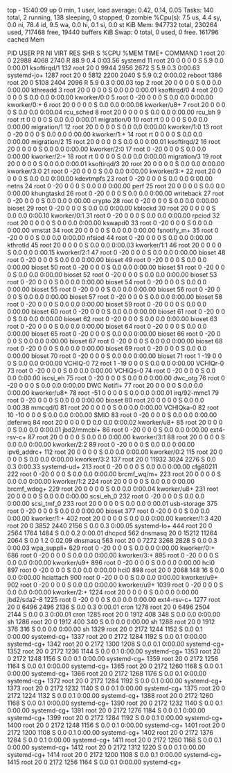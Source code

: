 top - 15:40:09 up 0 min,  1 user,  load average: 0.42, 0.14, 0.05
Tasks: 140 total,   2 running, 138 sleeping,   0 stopped,   0 zombie
%Cpu(s):  7.5 us,  4.4 sy,  0.0 ni, 78.4 id,  9.5 wa,  0.0 hi,  0.1 si,  0.0 st
KiB Mem:    947732 total,   230264 used,   717468 free,    19440 buffers
KiB Swap:        0 total,        0 used,        0 free.   161796 cached Mem

  PID USER      PR  NI    VIRT    RES    SHR S  %CPU %MEM     TIME+ COMMAND
    1 root      20   0   22988   4068   2740 R  88.9  0.4   0:03.56 systemd
   11 root      20   0       0      0      0 S   5.9  0.0   0:00.01 ksoftirqd/1
  132 root      20   0    9944   2956   2672 S   5.9  0.3   0:00.63 systemd-jo+
 1287 root      20   0    5812   2200   2040 S   5.9  0.2   0:00.02 reboot
 1386 root      20   0    5108   2404   2096 R   5.9  0.3   0:00.03 top
    2 root      20   0       0      0      0 S   0.0  0.0   0:00.00 kthreadd
    3 root      20   0       0      0      0 S   0.0  0.0   0:00.01 ksoftirqd/0
    4 root      20   0       0      0      0 S   0.0  0.0   0:00.00 kworker/0:0
    5 root       0 -20       0      0      0 S   0.0  0.0   0:00.00 kworker/0:+
    6 root      20   0       0      0      0 S   0.0  0.0   0:00.06 kworker/u8+
    7 root      20   0       0      0      0 S   0.0  0.0   0:00.04 rcu_sched
    8 root      20   0       0      0      0 S   0.0  0.0   0:00.00 rcu_bh
    9 root      rt   0       0      0      0 S   0.0  0.0   0:00.01 migration/0
   10 root      rt   0       0      0      0 S   0.0  0.0   0:00.00 migration/1
   12 root      20   0       0      0      0 S   0.0  0.0   0:00.00 kworker/1:0
   13 root       0 -20       0      0      0 S   0.0  0.0   0:00.00 kworker/1:+
   14 root      rt   0       0      0      0 S   0.0  0.0   0:00.00 migration/2
   15 root      20   0       0      0      0 S   0.0  0.0   0:00.01 ksoftirqd/2
   16 root      20   0       0      0      0 S   0.0  0.0   0:00.00 kworker/2:0
   17 root       0 -20       0      0      0 S   0.0  0.0   0:00.00 kworker/2:+
   18 root      rt   0       0      0      0 S   0.0  0.0   0:00.00 migration/3
   19 root      20   0       0      0      0 S   0.0  0.0   0:00.01 ksoftirqd/3
   20 root      20   0       0      0      0 S   0.0  0.0   0:00.00 kworker/3:0
   21 root       0 -20       0      0      0 S   0.0  0.0   0:00.00 kworker/3:+
   22 root      20   0       0      0      0 S   0.0  0.0   0:00.00 kdevtmpfs
   23 root       0 -20       0      0      0 S   0.0  0.0   0:00.00 netns
   24 root       0 -20       0      0      0 S   0.0  0.0   0:00.00 perf
   25 root      20   0       0      0      0 S   0.0  0.0   0:00.00 khungtaskd
   26 root       0 -20       0      0      0 S   0.0  0.0   0:00.00 writeback
   27 root       0 -20       0      0      0 S   0.0  0.0   0:00.00 crypto
   28 root       0 -20       0      0      0 S   0.0  0.0   0:00.00 bioset
   29 root       0 -20       0      0      0 S   0.0  0.0   0:00.00 kblockd
   30 root      20   0       0      0      0 S   0.0  0.0   0:00.10 kworker/0:1
   31 root       0 -20       0      0      0 S   0.0  0.0   0:00.00 rpciod
   32 root      20   0       0      0      0 S   0.0  0.0   0:00.00 kswapd0
   33 root       0 -20       0      0      0 S   0.0  0.0   0:00.00 vmstat
   34 root      20   0       0      0      0 S   0.0  0.0   0:00.00 fsnotify_m+
   35 root       0 -20       0      0      0 S   0.0  0.0   0:00.00 nfsiod
   44 root       0 -20       0      0      0 S   0.0  0.0   0:00.00 kthrotld
   45 root      20   0       0      0      0 S   0.0  0.0   0:00.03 kworker/1:1
   46 root      20   0       0      0      0 S   0.0  0.0   0:00.15 kworker/2:1
   47 root       0 -20       0      0      0 S   0.0  0.0   0:00.00 bioset
   48 root       0 -20       0      0      0 S   0.0  0.0   0:00.00 bioset
   49 root       0 -20       0      0      0 S   0.0  0.0   0:00.00 bioset
   50 root       0 -20       0      0      0 S   0.0  0.0   0:00.00 bioset
   51 root       0 -20       0      0      0 S   0.0  0.0   0:00.00 bioset
   52 root       0 -20       0      0      0 S   0.0  0.0   0:00.00 bioset
   53 root       0 -20       0      0      0 S   0.0  0.0   0:00.00 bioset
   54 root       0 -20       0      0      0 S   0.0  0.0   0:00.00 bioset
   55 root       0 -20       0      0      0 S   0.0  0.0   0:00.00 bioset
   56 root       0 -20       0      0      0 S   0.0  0.0   0:00.00 bioset
   57 root       0 -20       0      0      0 S   0.0  0.0   0:00.00 bioset
   58 root       0 -20       0      0      0 S   0.0  0.0   0:00.00 bioset
   59 root       0 -20       0      0      0 S   0.0  0.0   0:00.00 bioset
   60 root       0 -20       0      0      0 S   0.0  0.0   0:00.00 bioset
   61 root       0 -20       0      0      0 S   0.0  0.0   0:00.00 bioset
   62 root       0 -20       0      0      0 S   0.0  0.0   0:00.00 bioset
   63 root       0 -20       0      0      0 S   0.0  0.0   0:00.00 bioset
   64 root       0 -20       0      0      0 S   0.0  0.0   0:00.00 bioset
   65 root       0 -20       0      0      0 S   0.0  0.0   0:00.00 bioset
   66 root       0 -20       0      0      0 S   0.0  0.0   0:00.00 bioset
   67 root       0 -20       0      0      0 S   0.0  0.0   0:00.00 bioset
   68 root       0 -20       0      0      0 S   0.0  0.0   0:00.00 bioset
   69 root       0 -20       0      0      0 S   0.0  0.0   0:00.00 bioset
   70 root       0 -20       0      0      0 S   0.0  0.0   0:00.00 bioset
   71 root       1 -19       0      0      0 S   0.0  0.0   0:00.00 VCHIQ-0
   72 root       1 -19       0      0      0 S   0.0  0.0   0:00.00 VCHIQr-0
   73 root       0 -20       0      0      0 S   0.0  0.0   0:00.00 VCHIQs-0
   74 root       0 -20       0      0      0 S   0.0  0.0   0:00.00 iscsi_eh
   75 root       0 -20       0      0      0 S   0.0  0.0   0:00.00 dwc_otg
   76 root       0 -20       0      0      0 S   0.0  0.0   0:00.00 DWC Notifi+
   77 root      20   0       0      0      0 S   0.0  0.0   0:00.00 kworker/u8+
   78 root     -51   0       0      0      0 S   0.0  0.0   0:00.01 irq/92-mmc1
   79 root       0 -20       0      0      0 S   0.0  0.0   0:00.00 bioset
   80 root      20   0       0      0      0 S   0.0  0.0   0:00.38 mmcqd/0
   81 root      20   0       0      0      0 S   0.0  0.0   0:00.00 VCHIQka-0
   82 root      10 -10       0      0      0 S   0.0  0.0   0:00.00 SMIO
   83 root       0 -20       0      0      0 S   0.0  0.0   0:00.00 deferwq
   84 root      20   0       0      0      0 D   0.0  0.0   0:00.02 kworker/u8+
   85 root      20   0       0      0      0 S   0.0  0.0   0:00.01 jbd2/mmcbl+
   86 root       0 -20       0      0      0 S   0.0  0.0   0:00.00 ext4-rsv-c+
   87 root      20   0       0      0      0 S   0.0  0.0   0:00.00 kworker/3:1
   88 root      20   0       0      0      0 S   0.0  0.0   0:00.00 kworker/2:2
   89 root       0 -20       0      0      0 S   0.0  0.0   0:00.00 ipv6_addrc+
  112 root      20   0       0      0      0 S   0.0  0.0   0:00.00 kworker/0:2
  115 root      20   0       0      0      0 S   0.0  0.0   0:00.00 kworker/3:2
  137 root      20   0   11932   3024   2276 S   0.0  0.3   0:00.33 systemd-ud+
  213 root       0 -20       0      0      0 S   0.0  0.0   0:00.00 cfg80211
  222 root       0 -20       0      0      0 S   0.0  0.0   0:00.00 brcmf_wq/m+
  223 root      20   0       0      0      0 S   0.0  0.0   0:00.00 kworker/1:2
  224 root      20   0       0      0      0 S   0.0  0.0   0:00.00 brcmf_wdog+
  229 root      20   0       0      0      0 S   0.0  0.0   0:00.04 kworker/u8+
  231 root      20   0       0      0      0 S   0.0  0.0   0:00.00 scsi_eh_0
  232 root       0 -20       0      0      0 S   0.0  0.0   0:00.00 scsi_tmf_0
  233 root      20   0       0      0      0 S   0.0  0.0   0:00.01 usb-storage
  375 root       0 -20       0      0      0 S   0.0  0.0   0:00.00 bioset
  377 root       0 -20       0      0      0 S   0.0  0.0   0:00.00 kworker/1:+
  402 root      20   0       0      0      0 S   0.0  0.0   0:00.00 kworker/1:3
  420 root      20   0    3852   2440   2156 S   0.0  0.3   0:00.05 systemd-lo+
  444 root      20   0    2564   1764   1484 S   0.0  0.2   0:00.01 dhcpcd
  562 dnsmasq   20   0   15212  11264   2064 S   0.0  1.2   0:02.09 dnsmasq
  563 root      20   0    7272   3268   2828 S   0.0  0.3   0:00.03 wpa_suppli+
  629 root       0 -20       0      0      0 S   0.0  0.0   0:00.00 kworker/0:+
  686 root       0 -20       0      0      0 S   0.0  0.0   0:00.00 kworker/3:+
  895 root       0 -20       0      0      0 S   0.0  0.0   0:00.00 kworker/u9+
  896 root       0 -20       0      0      0 S   0.0  0.0   0:00.00 hci0
  897 root       0 -20       0      0      0 S   0.0  0.0   0:00.00 hci0
  898 root      20   0    2068    148     16 S   0.0  0.0   0:00.00 hciattach
  900 root       0 -20       0      0      0 S   0.0  0.0   0:00.00 kworker/u9+
  902 root       0 -20       0      0      0 S   0.0  0.0   0:00.00 kworker/u9+
 1039 root       0 -20       0      0      0 S   0.0  0.0   0:00.00 kworker/2:+
 1224 root      20   0       0      0      0 S   0.0  0.0   0:00.00 jbd2/sda2-8
 1225 root       0 -20       0      0      0 S   0.0  0.0   0:00.00 ext4-rsv-c+
 1277 root      20   0    6496   2496   2136 S   0.0  0.3   0:00.01 cron
 1278 root      20   0    6496   2504   2144 S   0.0  0.3   0:00.01 cron
 1285 root      20   0    1912    408    348 S   0.0  0.0   0:00.00 sh
 1286 root      20   0    1912    400    340 S   0.0  0.0   0:00.00 sh
 1288 root      20   0    1912    376    316 S   0.0  0.0   0:00.00 sh
 1329 root      20   0    2172   1244   1152 S   0.0  0.1   0:00.00 systemd-cg+
 1337 root      20   0    2172   1284   1192 S   0.0  0.1   0:00.00 systemd-cg+
 1342 root      20   0    2172   1300   1208 S   0.0  0.1   0:00.00 systemd-cg+
 1352 root      20   0    2172   1236   1144 S   0.0  0.1   0:00.00 systemd-cg+
 1353 root      20   0    2172   1248   1156 S   0.0  0.1   0:00.00 systemd-cg+
 1359 root      20   0    2172   1256   1164 S   0.0  0.1   0:00.00 systemd-cg+
 1365 root      20   0    2172   1260   1168 S   0.0  0.1   0:00.00 systemd-cg+
 1366 root      20   0    2172   1268   1176 S   0.0  0.1   0:00.00 systemd-cg+
 1372 root      20   0    2172   1284   1192 S   0.0  0.1   0:00.00 systemd-cg+
 1373 root      20   0    2172   1232   1140 S   0.0  0.1   0:00.00 systemd-cg+
 1375 root      20   0    2172   1224   1132 S   0.0  0.1   0:00.00 systemd-cg+
 1388 root      20   0    2172   1260   1168 S   0.0  0.1   0:00.00 systemd-cg+
 1390 root      20   0    2172   1232   1140 S   0.0  0.1   0:00.00 systemd-cg+
 1391 root      20   0    2172   1276   1184 S   0.0  0.1   0:00.00 systemd-cg+
 1399 root      20   0    2172   1284   1192 S   0.0  0.1   0:00.00 systemd-cg+
 1400 root      20   0    2172   1248   1156 S   0.0  0.1   0:00.00 systemd-cg+
 1401 root      20   0    2172   1200   1108 S   0.0  0.1   0:00.00 systemd-cg+
 1402 root      20   0    2172   1376   1284 S   0.0  0.1   0:00.00 systemd-cg+
 1411 root      20   0    2172   1260   1168 S   0.0  0.1   0:00.00 systemd-cg+
 1412 root      20   0    2172   1312   1220 S   0.0  0.1   0:00.00 systemd-cg+
 1414 root      20   0    2172   1200   1108 S   0.0  0.1   0:00.00 systemd-cg+
 1415 root      20   0    2172   1256   1164 S   0.0  0.1   0:00.00 systemd-cg+
